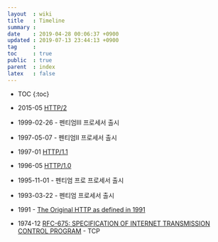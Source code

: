 ```yaml
---
layout  : wiki
title   : Timeline
summary : 
date    : 2019-04-28 00:06:37 +0900
updated : 2019-07-13 23:44:13 +0900
tag     : 
toc     : true
public  : true
parent  : index
latex   : false
---
```

* TOC
{:toc}

* 2015-05 [HTTP/2](https://tools.ietf.org/html/rfc7540 )
* 1999-02-26 - 펜티엄III 프로세서 출시
* 1997-05-07 - 펜티엄II 프로세서 출시
* 1997-01 [HTTP/1.1](https://tools.ietf.org/html/rfc2068 )
* 1996-05 [HTTP/1.0](https://tools.ietf.org/html/rfc1945 )
* 1995-11-01 - 펜티엄 프로 프로세서 출시
* 1993-03-22 - 펜티엄 프로세서 출시
* 1991 - [The Original HTTP as defined in 1991](https://www.w3.org/Protocols/HTTP/AsImplemented.html )
* 1974-12 [RFC-675: SPECIFICATION OF INTERNET TRANSMISSION CONTROL PROGRAM](https://tools.ietf.org/html/rfc675 ) - TCP
